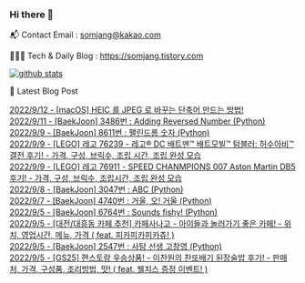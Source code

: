 ### Hi there 👋

📬  Contact Email : somjang@kakao.com

👨🏻‍💻  Tech & Daily Blog : https://somjang.tistory.com

[![github stats](https://github-readme-stats.vercel.app/api?username=SOMJANG&show_icons=true&hide_border=False)](https://somjang.tistory.com)

🤩 Latest Blog Post

[2022/9/12 - [macOS] HEIC 를 JPEG 로 바꾸는 단축어 만드는 방법!](https://somjang.tistory.com/entry/macOS-HEIC-%EB%A5%BC-JPEG-%EB%A1%9C-%EB%B0%94%EA%BE%B8%EB%8A%94-%EB%8B%A8%EC%B6%95%EC%96%B4-%EB%A7%8C%EB%93%9C%EB%8A%94-%EB%B0%A9%EB%B2%95) <br>
[2022/9/11 - [BaekJoon] 3486번 : Adding Reversed Number (Python)](https://somjang.tistory.com/entry/BaekJoon-3486%EB%B2%88-Adding-Reversed-Number-Python) <br>
[2022/9/9 - [BaekJoon] 8611번 : 팰린드롬 숫자 (Python)](https://somjang.tistory.com/entry/BaekJoon-8611%EB%B2%88-%ED%8C%B0%EB%A6%B0%EB%93%9C%EB%A1%AC-%EC%88%AB%EC%9E%90-Python) <br>
[2022/9/9 - [LEGO] 레고 76239 - 레고® DC 배트맨™ 배트모빌™ 텀블러: 허수아비™ 결전 후기! - 가격, 구성, 브릭수, 조립 시간, 조립 완성 모습](https://somjang.tistory.com/entry/LEGO-76239-%EB%A0%88%EA%B3%A0%C2%AE-DC-%EB%B0%B0%ED%8A%B8%EB%A7%A8%E2%84%A2-%EB%B0%B0%ED%8A%B8%EB%AA%A8%EB%B9%8C%E2%84%A2-%ED%85%80%EB%B8%94%EB%9F%AC-%ED%97%88%EC%88%98%EC%95%84%EB%B9%84%E2%84%A2-%EA%B2%B0%EC%A0%84-%ED%9B%84%EA%B8%B0-%EA%B0%80%EA%B2%A9-%EA%B5%AC%EC%84%B1-%EB%B8%8C%EB%A6%AD%EC%88%98-%EC%A1%B0%EB%A6%BD-%EC%8B%9C%EA%B0%84-%EC%A1%B0%EB%A6%BD-%EC%99%84%EC%84%B1-%EB%AA%A8%EC%8A%B5) <br>
[2022/9/9 - [LEGO] 레고 76911 - SPEED CHANMPIONS 007 Aston Martin DB5 후기! - 가격, 구성, 브릭수, 조립시간, 조립 완성 모습](https://somjang.tistory.com/entry/LEGO-%EB%A0%88%EA%B3%A0-76911-SPEED-CHANMPIONS-007-Aston-Martin-DB5-%ED%9B%84%EA%B8%B0-%EA%B0%80%EA%B2%A9-%EA%B5%AC%EC%84%B1-%EB%B8%8C%EB%A6%AD%EC%88%98-%EC%A1%B0%EB%A6%BD%EC%8B%9C%EA%B0%84-%EC%A1%B0%EB%A6%BD-%EC%99%84%EC%84%B1-%EB%AA%A8%EC%8A%B5) <br>
[2022/9/8 - [BaekJoon] 3047번 : ABC (Python)](https://somjang.tistory.com/entry/BaekJoon-3047%EB%B2%88-ABC-Python) <br>
[2022/9/7 - [BaekJoon] 4740번 : 거울, 오! 거울 (Python)](https://somjang.tistory.com/entry/BaekJoon-4740%EB%B2%88-%EA%B1%B0%EC%9A%B8-%EC%98%A4-%EA%B1%B0%EC%9A%B8-Python) <br>
[2022/9/5 - [BaekJoon] 6764번 : Sounds fishy! (Python)](https://somjang.tistory.com/entry/BaekJoon-6764%EB%B2%88-Sounds-fishy-Python) <br>
[2022/9/5 - [대전/대흥동 카페 추천] 카페사나고 - 아이들과 놀러가기 좋은 카페! - 위치, 영업시간, 메뉴, 가격 ( feat. 피카피카피카츄! )](https://somjang.tistory.com/entry/%EB%8C%80%EC%A0%84%EB%8C%80%ED%9D%A5%EB%8F%99-%EC%B9%B4%ED%8E%98-%EC%B6%94%EC%B2%9C-%EC%B9%B4%ED%8E%98%EC%82%AC%EB%82%98%EA%B3%A0-%EC%95%84%EC%9D%B4%EB%93%A4%EA%B3%BC-%EB%86%80%EB%9F%AC%EA%B0%80%EA%B8%B0-%EC%A2%8B%EC%9D%80-%EC%B9%B4%ED%8E%98-%EC%9C%84%EC%B9%98-%EC%98%81%EC%97%85%EC%8B%9C%EA%B0%84-%EB%A9%94%EB%89%B4-%EA%B0%80%EA%B2%A9-feat-%ED%94%BC%EC%B9%B4%ED%94%BC%EC%B9%B4%ED%94%BC%EC%B9%B4%EC%B8%84) <br>
[2022/9/5 - [BaekJoon] 2547번 : 사탕 선생 고창영 (Python)](https://somjang.tistory.com/entry/BaekJoon-2547%EB%B2%88-%EC%82%AC%ED%83%95-%EC%84%A0%EC%83%9D-%EA%B3%A0%EC%B0%BD%EC%98%81-Python) <br>
[2022/9/5 - [GS25] 편스토랑 우승상품! - 이찬원의 찬또배기 된장술밥 후기! - 판매처, 가격, 구성품, 조리방법, 맛! ( feat. 웰치스 증정 이벤트! )](https://somjang.tistory.com/entry/GS25-%ED%8E%B8%EC%8A%A4%ED%86%A0%EB%9E%91-%EC%9A%B0%EC%8A%B9%EC%83%81%ED%92%88-%EC%9D%B4%EC%B0%AC%EC%9B%90%EC%9D%98-%EC%B0%AC%EB%98%90%EB%B0%B0%EA%B8%B0-%EB%90%9C%EC%9E%A5%EC%88%A0%EB%B0%A5-%ED%9B%84%EA%B8%B0-%ED%8C%90%EB%A7%A4%EC%B2%98-%EA%B0%80%EA%B2%A9-%EA%B5%AC%EC%84%B1%ED%92%88-%EC%A1%B0%EB%A6%AC%EB%B0%A9%EB%B2%95-%EB%A7%9B-feat-%EC%9B%B0%EC%B9%98%EC%8A%A4-%EC%A6%9D%EC%A0%95-%EC%9D%B4%EB%B2%A4%ED%8A%B8) <br>
